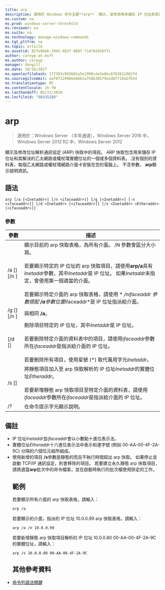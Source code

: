 ```yaml
---
title: arp
description: 適用於 Windows 命令主題**arp** -顯示，並修改用來儲存 IP 位址和其已解析的實體位址的位址解析通訊協定 (arp) 快取中的項目。
ms.custom: na
ms.prod: windows-server-threshold
ms.reviewer: na
ms.suite: na
ms.technology: manage-windows-commands
ms.tgt_pltfrm: na
ms.topic: article
ms.assetid: 827e96eb-1945-483f-980f-714703456f7c
author: coreyp-at-msft
ms.author: coreyp
manager: dongill
ms.date: 10/16/2017
ms.openlocfilehash: 1f7393c993601a5e1990cde3e6bc6763811062f4
ms.sourcegitcommit: eaf071249b6eb6b1a758b38579a2d87710abfb54
ms.translationtype: MT
ms.contentlocale: zh-TW
ms.lasthandoff: 05/31/2019
ms.locfileid: "66435288"
---
```

# <a name="arp"></a>arp

>適用於：Windows Server （半年通道），Windows Server 2016 中，Windows Server 2012 R2 中，Windows Server 2012

顯示及修改位址解析通訊協定 (ARP) 快取中的項目。 ARP 快取包含用來儲存 IP 位址和其解決的乙太網路或權杖環實體位址的一個或多個資料表。 沒有個別的資料表，每個乙太網路或權杖環網路介面卡安裝在您的電腦上。 不含參數， **arp**顯示說明資訊。
## <a name="syntax"></a>語法
```
arp [/a [<Inetaddr>] [/n <ifaceaddr>]] [/g [<Inetaddr>] [-n <ifaceaddr>]] [/d <Inetaddr> [<ifaceaddr>]] [/s <Inetaddr> <Etheraddr> [<ifaceaddr>]]
```
### <a name="parameters"></a>參數

|                參數                |                                                                                                                                                                                                                                                               描述                                                                                                                                                                                                                                                               |
|-----------------------------------------|-----------------------------------------------------------------------------------------------------------------------------------------------------------------------------------------------------------------------------------------------------------------------------------------------------------------------------------------------------------------------------------------------------------------------------------------------------------------------------------------------------------------------------------------|
|    /a [<Inetaddr>] [/n <ifaceaddr>]     | 顯示目前的 arp 快取表格，為所有介面。 /N 參數會區分大小寫。<br /><br />若要顯示特定的 IP 位址的 arp 快取項目，請使用**arp/a**具有*Inetaddr*參數，其中*Inetaddr*是 IP 位址。 如果*Inetaddr*未指定，會使用第一個適當的介面。<br /><br />若要顯示特定介面的 arp 快取表格，請使用 * */n***ifaceaddr* 參數搭配 **/a**參數位置*ifaceaddr*是 IP 位址指派給介面。 |
|    /g [<Inetaddr>] [/n <ifaceaddr>]     |                                                                                                                                                                                                                                                          與相同 **/a**。                                                                                                                                                                                                                                                           |
|      [/d <Inetaddr> [<ifaceaddr>]       |                                                                                           刪除項目特定的 IP 位址，其中*Inetaddr*是 IP 位址。<br /><br />若要刪除特定介面的資料表中的項目，請使用*ifaceaddr*參數所在*ifaceaddr*是指派給介面的 IP 位址。<br /><br />若要刪除所有項目，使用星號 (\*) 取代萬用字元*Inetaddr*。                                                                                           |
| /s <Inetaddr> <Etheraddr> [<ifaceaddr>] |                                                                                                                     將靜態項目加入至 arp 快取解析的 IP 位址*Inetaddr*的實體位址*Etheraddr*。<br /><br />若要新增靜態 arp 快取項目至特定介面的資料表，請使用*ifaceaddr*參數所在*ifaceaddr*是指派給介面的 IP 位址。                                                                                                                     |
|                   /?                    |                                                                                                                                                                                                                                                  在命令提示字元顯示說明。                                                                                                                                                                                                                                                   |

## <a name="remarks"></a>備註
- IP 位址*Inetaddr*並*ifaceaddr*會以小數點十進位表示法。
- 實體位址*Etheraddr*十六進位表示法中表示和連字號 (例如 00-AA-00-4F-2A-9C) 分隔的六個位元組所組成。
- 使用新增的項目 **/s**參數是靜態的而且不執行時間超出 arp 快取。 如果停止並啟動 TCP/IP 通訊協定，則會移除的項目。 若要建立永久靜態 arp 快取項目，請將適當**arp**批次中的命令檔案，並在啟動時執行的批次檔使用排定的工作。
  ## <a name="BKMK_Examples"></a>範例
  若要顯示所有介面的 arp 快取表格，請輸入：
  ```
  arp /a
  ```
  若要顯示的介面，指派的 IP 位址 10.0.0.99 arp 快取表格，請輸入：
  ```
  arp /a /n 10.0.0.99
  ```
  若要新增靜態 arp 快取項目解析的 IP 位址 10.0.0.80 00-AA-00-4F-2A-9C 的實體位址，請輸入：
  ```
  arp /s 10.0.0.80 00-AA-00-4F-2A-9C 
  ```
  ## <a name="additional-references"></a>其他參考資料
- [命令列語法關鍵](command-line-syntax-key.md)
